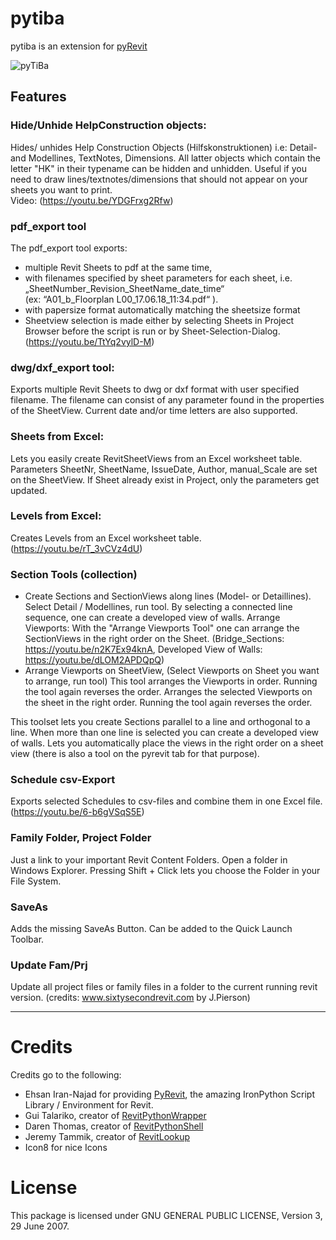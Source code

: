 # pytiba
pytiba is an extension for [pyRevit](http://eirannejad.github.io/pyRevit/)

![pyTiBa](https://github.com/tillbaum/pytiba/blob/master/pytiba%20documentation/pdf_export/pyTiBa%20Tab.png)


## Features
### Hide/Unhide HelpConstruction objects:
Hides/ unhides Help Construction Objects (Hilfskonstruktionen) i.e: Detail- and Modellines, TextNotes, Dimensions. 
All latter objects which contain the letter "HK" in their typename can be hidden and unhidden. 
Useful if you need to draw lines/textnotes/dimensions that should not appear on your sheets you want to print.  
Video: (https://youtu.be/YDGFrxg2Rfw)

### pdf_export tool 
The pdf_export tool exports: 
+   multiple Revit Sheets to pdf at the same time,  
+   with filenames specified by sheet parameters for each sheet, i.e. 
    „SheetNumber_Revision_SheetName_date_time“  
    (ex: “A01_b_Floorplan L00_17.06.18_11:34.pdf“ ).
+   with papersize format automatically matching the sheetsize format
+   Sheetview selection is made either by selecting Sheets in Project Browser 
 before the script is run or by Sheet-Selection-Dialog. (https://youtu.be/TtYq2vylD-M)

### dwg/dxf_export tool:
Exports multiple Revit Sheets to dwg or dxf format with user specified filename.
The filename can consist of any parameter found in the properties of the SheetView. 
Current date and/or time letters are also supported. 

### Sheets from Excel:
Lets you easily create RevitSheetViews from an Excel worksheet table. 
Parameters SheetNr, SheetName, IssueDate, Author, manual_Scale are set on the SheetView.
If Sheet already exist in Project, only the parameters get updated.

### Levels from Excel:
Creates Levels from an Excel worksheet table. 
(https://youtu.be/rT_3vCVz4dU)

### Section Tools (collection)
+ Create Sections and SectionViews along lines (Model- or Detaillines). Select Detail / Modellines, run tool.
By selecting a connected line sequence, one can create a developed view of walls. 
Arrange Viewports: 
With the "Arrange Viewports Tool" one can arrange the SectionViews in the right order on the Sheet.
(Bridge_Sections: https://youtu.be/n2K7Ex94knA, Developed View of Walls: https://youtu.be/dLOM2APDQpQ)
+ Arrange Viewports on SheetView, (Select Viewports on Sheet you want to arrange, run tool)
This tool arranges the Viewports in order. Running the tool again reverses the order.
Arranges the selected Viewports on the sheet in the right order.
Running the tool again reverses the order. 
 
This toolset lets you create Sections parallel to a line and orthogonal to a line.
When more than one line is selected you can create a developed view of walls.
Lets you automatically place the views in the right order on a sheet view 
(there is also a tool on the pyrevit tab for that purpose).

### Schedule csv-Export
Exports selected Schedules to csv-files and combine them in one Excel file.
(https://youtu.be/6-b6gVSqS5E)

### Family Folder, Project Folder
Just a link to your important Revit Content Folders. 
Open a folder in Windows Explorer. 
Pressing Shift + Click lets you choose the Folder in your File System. 
### SaveAs
Adds the missing SaveAs Button. Can be added to the Quick Launch Toolbar. 
### Update Fam/Prj
Update all project files or family files in a folder to the current running revit version.
(credits: www.sixtysecondrevit.com by J.Pierson)



-----------------------------------------------------------------------------------------------------


# Credits
Credits go to the following: 
+ Ehsan Iran-Najad for providing [PyRevit](https://github.com/eirannejad/pyRevit), the amazing IronPython Script Library / Environment for Revit.
+ Gui Talariko, creator of [RevitPythonWrapper](https://revitpythonwrapper.readthedocs.io/en/latest/)
+ Daren Thomas, creator of [RevitPythonShell](https://github.com/architecture-building-systems/revitpythonshell)
+ Jeremy Tammik, creator of [RevitLookup](https://github.com/jeremytammik/RevitLookup)
+ Icon8 for nice Icons

# License
This package is licensed under GNU GENERAL PUBLIC LICENSE, Version 3, 29 June 2007.




